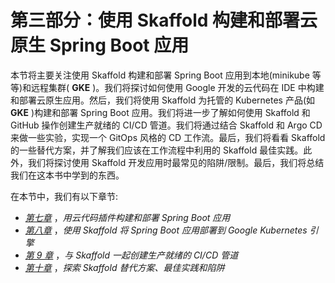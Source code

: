 # 第三部分：使用 Skaffold 构建和部署云原生 Spring Boot 应用

本节将主要关注使用 Skaffold 构建和部署 Spring Boot 应用到本地(minikube 等等)和远程集群( **GKE** )。我们将探讨如何使用 Google 开发的云代码在 IDE 中构建和部署云原生应用。然后，我们将使用 Skaffold 为托管的 Kubernetes 产品(如 **GKE** )构建和部署 Spring Boot 应用。我们将进一步了解如何使用 Skaffold 和 GitHub 操作创建生产就绪的 CI/CD 管道。我们将通过结合 Skaffold 和 Argo CD 来做一些实验，实现一个 GitOps 风格的 CD 工作流。最后，我们将看看 Skaffold 的一些替代方案，并了解我们应该在工作流程中利用的 Skaffold 最佳实践。此外，我们将探讨使用 Skaffold 开发应用时最常见的陷阱/限制。最后，我们将总结我们在这本书中学到的东西。

在本节中，我们有以下章节:

*   [*第七章*](B17385_07_Final_PD_ePub.xhtml#_idTextAnchor092) ，*用云代码插件构建和部署 Spring Boot 应用*
*   [*第八章*](B17385_08_Final_PD_ePub.xhtml#_idTextAnchor099) ，*使用 Skaffold 将 Spring Boot 应用部署到 Google Kubernetes 引擎*
*   [*第 9 章*](B17385_09_Final_PD_ePub.xhtml#_idTextAnchor116) ，*与 Skaffold 一起创建生产就绪的 CI/CD 管道*
*   [*第十章*](B17385_10_Final_PD_ePub.xhtml#_idTextAnchor129) ，*探索 Skaffold 替代方案、最佳实践和陷阱*
